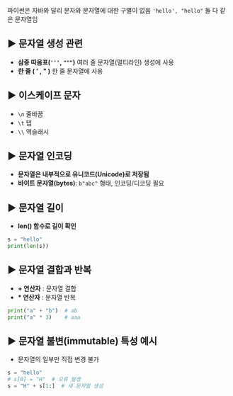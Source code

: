 파이썬은 자바와 달리 문자와 문자열에 대한 구별이 없음
` 'hello', "hello" `
둘 다 같은 문자열임
## ▶️ 문자열 생성 관련
- **삼중 따옴표(`'''`, `"""`)** 
	여러 줄 문자열(멀티라인) 생성에 사용
- **한 줄 ( ' , " )**
	한 줄 문자열에 사용
## ▶️ 이스케이프 문자
- `\n` 줄바꿈
- `\t` 탭
- `\\` 역슬래시
## ▶️ 문자열 인코딩
- **문자열은 내부적으로 유니코드(Unicode)로 저장됨**
- **바이트 문자열(bytes)**: `b"abc"` 형태, 인코딩/디코딩 필요
## ▶️ 문자열 길이
- **len() 함수로 길이 확인**
```python
s = "hello"
print(len(s))
```
## ▶️ 문자열 결합과 반복
- **+ 연산자** : 문자열 결합
- **\* 연산자** : 문자열 반복
```python
print("a" + "b")  # ab
print("a" * 3)    # aaa
```
## ▶️ 문자열 불변(immutable) 특성 예시
- 문자열의 일부만 직접 변경 불가
```python
s = "hello"
# s[0] = "H"  # 오류 발생
s = "H" + s[1:]  # 새 문자열 생성
```